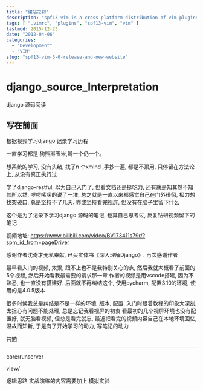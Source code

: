 ```yaml
---
title: "建站之初"
description: "spf13-vim is a cross platform distribution of vim plugins and resources for Vim."
tags: [ ".vimrc", "plugins", "spf13-vim", "vim" ]
lastmod: 2015-12-23
date: "2012-04-06"
categories:
  - "Development"
  - "VIM"
slug: "spf13-vim-3-0-release-and-new-website"
---
```


# django_source_Interpretation
django 源码阅读

写在前面
---

根据视频学习django
记录学习历程

一直学习都是 狗熊掰玉米,掰一个仍一个。

想系统的学习, 没有头绪, 找了n 个xmind ,手抄一遍, 都是不顶用, 只停留在方法论上, 从没有真正执行过

学了django-restful, 以为自己入门了, 但看文档还是挺吃力, 还有就是知其然不知其所以然.
啰啰嗦嗦的说了一堆, 总之就是一直以来都感觉自己在门外徘徊, 极力想找突破口, 总是坚持不了几天. 亦或坚持看完视屏, 但没有在脑子里留下什么

这个是为了记录下学习django 源码的笔记, 也算自己思考过, 反复钻研视频留下的笔记

视频地址: https://www.bilibili.com/video/BV173411s79r/?spm_id_from=pageDriver

感谢作者沈奇才无私奉献, 已买实体书《深入理解Django》. 再次感谢作者

最早看入门的视频, 太累, 跟不上也不是我特别关心的点, 然后我就大概看了前面的5个视频, 然后开始看我最需要的请求那一章
作者的视频是用vscode搭建, 因为不熟悉, 也一直没有搭建好. 后面就不再纠结这个, 使用pycharm, 配置3.10的环境, 使用的是4.0.5版本

很多时候我总是纠结是不是一样的环境, 版本, 配置. 入门时跟着教程的印象太深刻, 太担心有问题不能处理, 总是忘记我看视屏的初衷
看最初的几个视屏环境也没有配置好, 就无脑看视频, 但总是看完就忘, 最近把看完的视频内容自己在本地环境回忆, 温故而知新, 于是有了开始学习的动力, 写笔记的动力

共勉

---
core/runserver

view/


逻辑思路
实战演练的内容需要加上
模拟实验
